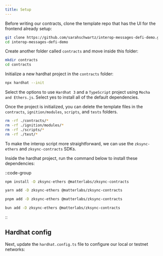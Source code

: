 ```yaml
---
title: Setup
---
```


Before writing our contracts, clone the template repo that has the UI for the frontend already setup:

<!-- // cspell: disable -->
```bash
git clone https://github.com/sarahschwartz/interop-messages-defi-demo.git
cd interop-messages-defi-demo
```
<!-- // cspell: enable -->

Create another folder called `contracts` and move inside this folder:

```bash
mkdir contracts
cd contracts
```

Initialize a new hardhat project in the `contracts` folder:

```bash
npx hardhat --init
```

Select the options to use `Hardhat 3` and a
`TypeScript` project using `Mocha and Ethers.js`.
Select yes to install all of the default dependencies.

Once the project is initialized,
you can delete the template files in the `contracts`, `ignition/modules`, `scripts`, and `tests` folders.

```bash
rm -rf ./contracts/*
rm -rf ./ignition/modules/*
rm -rf ./scripts/*
rm -rf ./test/*
```

To make the interop script more straightforward,
we can use the `zksync-ethers` and `zksync-contracts` SDKs.

Inside the hardhat project, run the command below to install these dependencies:

::code-group

```bash [npm]
npm install -D zksync-ethers @matterlabs/zksync-contracts
```

```bash [yarn]
yarn add -D zksync-ethers @matterlabs/zksync-contracts
```

```bash [pnpm]
pnpm add -D zksync-ethers @matterlabs/zksync-contracts
```

```bash [bun]
bun add -D zksync-ethers @matterlabs/zksync-contracts
```

::

## Hardhat config

Next, update the `hardhat.config.ts` file to configure our local or testnet networks:
